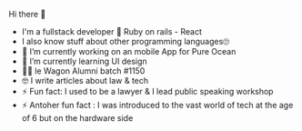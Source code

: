  Hi there 👋
 
-  I'm a fullstack developer 💚 Ruby on rails - React
-  I also know stuff about other programming languages🙄
- 🔭 I’m currently working on an mobile App for Pure Ocean
- 🌱 I’m currently learning UI design
- 👩‍🎓 le Wagon Alumni batch #1150
- 🤓 I write articles about law & tech
- ⚡ Fun fact: I used to be a lawyer & I lead public speaking workshop
- ⚡ Antoher fun fact : I was introduced to the vast world of tech at the age of 6 but on the hardware side
